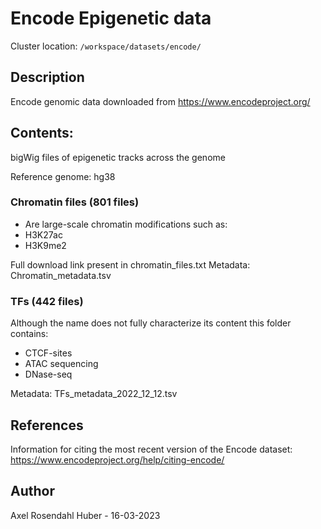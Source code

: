 # Encode Epigenetic data

Cluster location: 
`/workspace/datasets/encode/`

## Description
Encode genomic data downloaded from https://www.encodeproject.org/


## Contents: 
bigWig files of epigenetic tracks across the genome

Reference genome: hg38


### Chromatin files (801 files)
- Are large-scale chromatin modifications such as: 
- H3K27ac
- H3K9me2

Full download link present in chromatin_files.txt
Metadata: Chromatin_metadata.tsv

### TFs (442 files)
Although the name does not fully characterize its content this folder contains: 
- CTCF-sites
- ATAC sequencing
- DNase-seq

Metadata: TFs_metadata_2022_12_12.tsv


## References

Information for citing the most recent version of the Encode dataset: https://www.encodeproject.org/help/citing-encode/

## Author

Axel Rosendahl Huber - 16-03-2023


